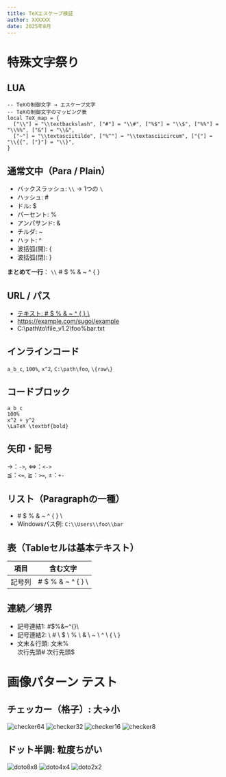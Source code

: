 ```yaml
---
title: TeXエスケープ検証
author: XXXXXX
date: 2025年8月
---
```


# 特殊文字祭り 


## LUA

```
-- TeXの制御文字 → エスケープ文字
-- TeXの制御文字のマッピング表
local TeX_map = {
  ["\\"] = "\\textbackslash", ["#"] = "\\#", ["%$"] = "\\$", ["%%"] = "\\%%", ["&"] = "\\&",
  ["~"] = "\\textasciitilde", ["%^"] = "\\textasciicircum", ["{"] = "\\{{", ["}"] = "\\}",
}
```

## 通常文中（Para / Plain）

- バックスラッシュ: `\\` → 1つの `\` 
- ハッシュ: \#
- ドル: \$
- パーセント: \%
- アンパサンド: \&
- チルダ: \~
- ハット: \^
- 波括弧(開): \{
- 波括弧(閉): \}

**まとめて一行**： `\\` \# \$ \% \& \~ \^ \{ \}

## URL / パス
- [テキスト: \# \$ \% \& \~ \^ \{ \} \\](https://example.com/sugoi/example)
- https://example.com/sugoi/example
- C:\path\to\file_v1.2\foo%bar.txt

## インラインコード
`a_b_c`, `100%`, `x^2`, `C:\path\foo`, `\{raw\}`

## コードブロック
```text
a_b_c
100%
x^2 + y^2
\LaTeX \textbf{bold}
```


## 矢印・記号
→：`->`, ⇔：`<->`  
≦：`<=`, ≧：`>=`, ±：`+-`

## リスト（Paragraphの一種）
- \# \$ \% \& \~ \^ \{ \} \\
- Windowsパス例: `C:\\Users\\foo\\bar`

## 表（Tableセルは基本テキスト）
| 項目 | 含む文字 |
|---|---|
| 記号列 | \# \$ \% \& \~ \^ \{ \} \\ |

## 連続／境界
- 記号連結1: \#\$\%\&\~\^\{\}\\
- 記号連結2: \\ \# \\ \$ \\ \% \\ \& \\ \~ \\ \^ \\ \{ \\ \}
- 文末＆行頭: 文末\%  
次行先頭\#
次行先頭\$


# 画像パターン テスト

## チェッカー（格子）: 大→小
![checker64](img/checker_64px.png)
![checker32](img/checker_32px.png)
![checker16](img/checker_16px.png)
![checker8](img/checker_8px.png)

## ドット半調: 粒度ちがい
![doto8x8](img/dotgrad_o8x8.png)
![doto4x4](img/dotgrad_o4x4.png)
![doto2x2](img/dotgrad_o2x2.png)

